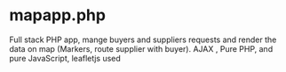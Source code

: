 # mapapp.php
Full stack PHP app, mange buyers and suppliers requests and render the data on map (Markers, route supplier with buyer). AJAX , Pure PHP, and pure JavaScript, leafletjs used
